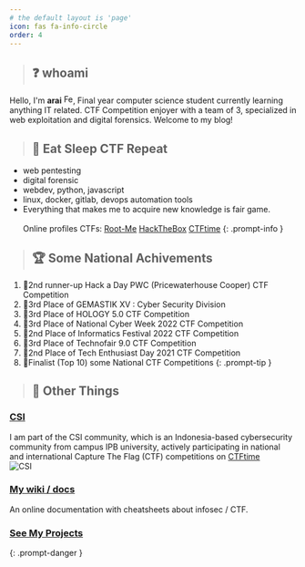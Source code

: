```yaml
---
# the default layout is 'page'
icon: fas fa-info-circle
order: 4
---
```


> ## ❓ whoami 
Hello, I'm **arai** <a href="https://emoji.gg/emoji/7561-feelsokayman"><img src="https://cdn3.emoji.gg/emojis/7561-feelsokayman.png" width="16px" height="16px" alt="FeelsOkayMan"></a>, Final year computer science student currently learning anything IT related. CTF Competition enjoyer with a team of 3, specialized in web exploitation and digital forensics. Welcome to my blog!
> ## 🔁 Eat Sleep CTF Repeat
- web pentesting 
- digital forensic
- webdev, python, javascript
- linux, docker, gitlab, devops automation tools
- Everything that makes me to acquire new knowledge is fair game.
<br><br>Online profiles CTFs: [Root-Me](https://www.root-me.org/arai-689560) [HackTheBox](https://app.hackthebox.com/profile/747151) [CTFtime](https://ctftime.org/user/125849)
{: .prompt-info }


> ## 🏆 Some National Achivements
1. 🥉2nd runner-up Hack a Day PWC (Pricewaterhouse Cooper) CTF Competition
2. 🥉3rd Place of GEMASTIK XV : Cyber Security Division
3. 🥉3rd Place of HOLOGY 5.0 CTF Competition
4. 🥉3rd Place of National Cyber Week 2022 CTF Competition
5. 🥈2nd Place of Informatics Festival 2022 CTF Competition
6. 🥉3rd Place of Technofair 9.0 CTF Competition
7. 🥈2nd Place of Tech Enthusiast Day 2021 CTF Competition
8. 🚫Finalist (Top 10) some National CTF Competitions
{: .prompt-tip }


> ## 📌 Other Things
### [CSI](https://cybersecurityipb.github.io/)
I am part of the CSI community, which is an Indonesia-based cybersecurity community from campus IPB university, actively participating in national and international Capture The Flag (CTF) competitions on [CTFtime](https://ctftime.org/team/11930) <br>![CSI](https://avatars.githubusercontent.com/u/118613026?s=200&v=4)
### [My wiki / docs](https://docs.araisantai)
An online documentation with cheatsheets about infosec / CTF.
<!-- ![photo](link) -->
### [See My Projects](https://araisantai.github.io/projects)
{: .prompt-danger }